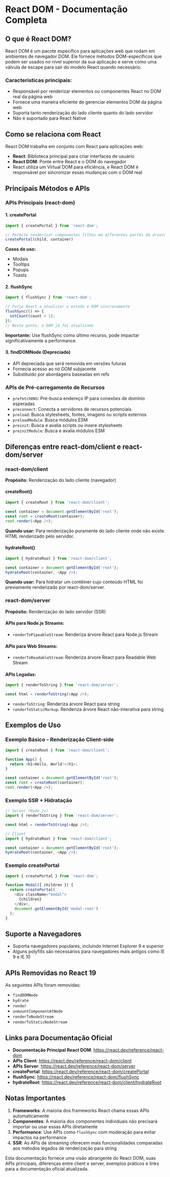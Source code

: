 # React DOM - Documentação Completa

## O que é React DOM?

React DOM é um pacote específico para aplicações web que rodam em ambientes de navegador DOM. Ele fornece métodos DOM-específicos que podem ser usados no nível superior da sua aplicação e serve como uma válvula de escape para sair do modelo React quando necessário.

### Características principais:
- Responsável por renderizar elementos ou componentes React no DOM real da página web
- Fornece uma maneira eficiente de gerenciar elementos DOM da página web
- Suporta tanto renderização do lado cliente quanto do lado servidor
- Não é suportado para React Native

## Como se relaciona com React

React DOM trabalha em conjunto com React para aplicações web:
- **React**: Biblioteca principal para criar interfaces de usuário
- **React DOM**: Ponte entre React e o DOM do navegador
- React utiliza um Virtual DOM para eficiência, e React DOM é responsável por sincronizar essas mudanças com o DOM real

## Principais Métodos e APIs

### APIs Principais (react-dom)

#### 1. createPortal
```javascript
import { createPortal } from 'react-dom';

// Permite renderizar componentes filhos em diferentes partes da árvore DOM
createPortal(child, container)
```

**Casos de uso:**
- Modais
- Tooltips
- Popups
- Toasts

#### 2. flushSync
```javascript
import { flushSync } from 'react-dom';

// Força React a atualizar o estado e DOM sincronamente
flushSync(() => {
  setCount(count + 1);
});
// Neste ponto, o DOM já foi atualizado
```

**Importante:** Use flushSync como último recurso, pode impactar significativamente a performance.

#### 3. findDOMNode (Depreciado)
- API depreciada que será removida em versões futuras
- Fornecia acesso ao nó DOM subjacente
- Substituído por abordagens baseadas em refs

### APIs de Pré-carregamento de Recursos

- `prefetchDNS`: Pré-busca endereço IP para conexões de domínio esperadas
- `preconnect`: Conecta a servidores de recursos potenciais
- `preload`: Busca stylesheets, fontes, imagens ou scripts externos
- `preloadModule`: Busca módulos ESM
- `preinit`: Busca e avalia scripts ou insere stylesheets
- `preinitModule`: Busca e avalia módulos ESM

## Diferenças entre react-dom/client e react-dom/server

### react-dom/client
**Propósito:** Renderização do lado cliente (navegador)

#### createRoot()
```javascript
import { createRoot } from 'react-dom/client';

const container = document.getElementById('root');
const root = createRoot(container);
root.render(<App />);
```

**Quando usar:** Para renderização puramente do lado cliente onde não existe HTML renderizado pelo servidor.

#### hydrateRoot()
```javascript
import { hydrateRoot } from 'react-dom/client';

const container = document.getElementById('root');
hydrateRoot(container, <App />);
```

**Quando usar:** Para hidratar um contêiner cujo conteúdo HTML foi previamente renderizado por react-dom/server.

### react-dom/server
**Propósito:** Renderização do lado servidor (SSR)

#### APIs para Node.js Streams:
- `renderToPipeableStream`: Renderiza árvore React para Node.js Stream

#### APIs para Web Streams:
- `renderToReadableStream`: Renderiza árvore React para Readable Web Stream

#### APIs Legadas:
```javascript
import { renderToString } from 'react-dom/server';

const html = renderToString(<App />);
```

- `renderToString`: Renderiza árvore React para string
- `renderToStaticMarkup`: Renderiza árvore React não-interativa para string

## Exemplos de Uso

### Exemplo Básico - Renderização Client-side
```javascript
import { createRoot } from 'react-dom/client';

function App() {
  return <h1>Hello, World!</h1>;
}

const container = document.getElementById('root');
const root = createRoot(container);
root.render(<App />);
```

### Exemplo SSR + Hidratação
```javascript
// Server (Node.js)
import { renderToString } from 'react-dom/server';

const html = renderToString(<App />);

// Client
import { hydrateRoot } from 'react-dom/client';

const container = document.getElementById('root');
hydrateRoot(container, <App />);
```

### Exemplo createPortal
```javascript
import { createPortal } from 'react-dom';

function Modal({ children }) {
  return createPortal(
    <div className="modal">
      {children}
    </div>,
    document.getElementById('modal-root')
  );
}
```

## Suporte a Navegadores

- Suporta navegadores populares, incluindo Internet Explorer 9 e superior
- Alguns polyfills são necessários para navegadores mais antigos como IE 9 e IE 10

## APIs Removidas no React 19

As seguintes APIs foram removidas:
- `findDOMNode`
- `hydrate`
- `render`
- `unmountComponentAtNode`
- `renderToNodeStream`
- `renderToStaticNodeStream`

## Links para Documentação Oficial

- **Documentação Principal React DOM**: https://react.dev/reference/react-dom
- **APIs Client**: https://react.dev/reference/react-dom/client
- **APIs Server**: https://react.dev/reference/react-dom/server
- **createPortal**: https://react.dev/reference/react-dom/createPortal
- **flushSync**: https://react.dev/reference/react-dom/flushSync
- **hydrateRoot**: https://react.dev/reference/react-dom/client/hydrateRoot

## Notas Importantes

1. **Frameworks**: A maioria dos frameworks React chama essas APIs automaticamente
2. **Componentes**: A maioria dos componentes individuais não precisará importar ou usar essas APIs diretamente
3. **Performance**: Use APIs como `flushSync` com moderação para evitar impactos na performance
4. **SSR**: As APIs de streaming oferecem mais funcionalidades comparadas aos métodos legados de renderização para string

Esta documentação fornece uma visão abrangente do React DOM, suas APIs principais, diferenças entre client e server, exemplos práticos e links para a documentação oficial atualizada.